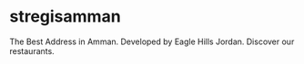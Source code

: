 # stregisamman
The Best Address in Amman. Developed by Eagle Hills Jordan. Discover our restaurants.

